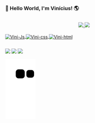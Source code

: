 ### 👋 Hello World, I'm Vinícius! 🌎 
##

<div align="center" style="display: inline_block">
  <a href="https://github.com/vinidma">
  <img height="180em" src="https://github-readme-stats.vercel.app/api?username=vinidma&show_icons=true&theme=aura&include_all_commits=true&count_private=true"/>
  <img height="180em" src="https://github-readme-stats.vercel.app/api/top-langs/?username=vinidma&layout=compact&langs_count=7&theme=aura"/>
</div>
 <div style="display: inline_block"><br>
  <img align="center" alt="Vini-Js" height="50" width="60" src="https://cdn.jsdelivr.net/gh/devicons/devicon/icons/javascript/javascript-original.svg">
  <img align="center" alt="Vini-css" height="50" width="60" src="https://cdn.jsdelivr.net/gh/devicons/devicon/icons/css3/css3-original.svg">
  <img align="center" alt="Vini-html" height="50" width="60" src="https://cdn.jsdelivr.net/gh/devicons/devicon/icons/html5/html5-original.svg">
</div>

  ##
 
 <div>
  
  <a href="https://www.linkedin.com/in/vin%C3%ADcius-dinis-249023234/" target="_blank"><img src="https://img.shields.io/badge/-LinkedIn-%230077B5?style=for-the-badge&logo=linkedin&logoColor=white" target="_blank"></a>
  <a href="https://www.instagram.com/vini_dma/" target="_blank"><img src="https://img.shields.io/badge/-Instagram-%23E4405F?style=for-the-badge&logo=instagram&logoColor=white" target="_blank"></a>
  <a href="mailto:dinisv46@gmail.com" target="_blank"><img src="https://img.shields.io/badge/Gmail-D14836?style=for-the-badge&logo=gmail&logoColor=white" target="_blank"></a>

 </div>
 
 ![Snake animation](https://github.com/vinidma/vinidma/blob/output/github-contribution-grid-snake.svg)
